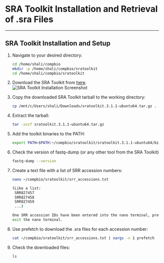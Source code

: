# SRA Toolkit Installation and Retrieval of .sra Files
---

## SRA Toolkit Installation and Setup

1. Navigate to your desired directory:
   ```bash
   cd /home/shali/compbio
   mkdir -p /home/shali/compbio/sratoolkit
   cd /home/shali/compbio/sratoolkit

2. Download the SRA Toolkit from [here](https://github.com/ncbi/sra-tools/wiki/01.-Downloading-SRA-Toolkit).
   ![SRA Toolkit Installation Screenshot](sra%20toolkit%20installation.png "SRA Toolkit Installation")

3. Copy the downloaded SRA Toolkit tarball to the working directory:  
   ```bash
   cp /mnt/c/Users/shali/Downloads/sratoolkit.3.1.1-ubuntu64.tar.gz .
   
4. Extract the tarball:
   ```bash
   tar -xvzf sratoolkit.3.1.1-ubuntu64.tar.gz

5. Add the toolkit binaries to the PATH:
   ```bash
   export PATH=$PATH:~/compbio/sratoolkit/sratoolkit.3.1.1-ubuntu64/bin

6. Check the version of fastq-dump (or any other tool from the SRA Toolkit)
   ```bash
   fastq-dump --version

7. Create a text file with a list of SRR accession numbers:
   ```bash
   nano ~/compbio/sratoolkit/srr_accessions.txt
   
   (Like a list:
	SRR827457
	SRR827458
	SRR827459
	...)

   One SRR accession IDs have been entered into the nano terminal, press Ctrl+O to save the file and Ctrl+X to
   exit the nano terminal. 

8. Use prefetch to download the .sra files for each accession number:
   ```bash
   cat ~/compbio/sratoolkit/srr_accessions.txt | xargs -n 1 prefetch

9. Check the downloaded files:
   ```bash
   ls